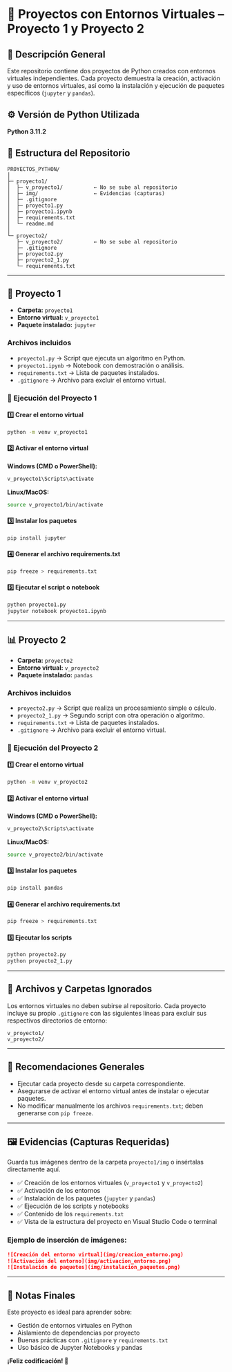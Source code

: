# 🐍 Proyectos con Entornos Virtuales – Proyecto 1 y Proyecto 2

## 📘 Descripción General

Este repositorio contiene dos proyectos de Python creados con entornos virtuales independientes. Cada proyecto demuestra la creación, activación y uso de entornos virtuales, así como la instalación y ejecución de paquetes específicos (`jupyter` y `pandas`).

## ⚙️ Versión de Python Utilizada

**Python 3.11.2**

## 📂 Estructura del Repositorio

```
PROYECTOS_PYTHON/
│
├─ proyecto1/
│  ├─ v_proyecto1/          ← No se sube al repositorio
│  ├─ img/                  ← Evidencias (capturas)
│  ├─ .gitignore
│  ├─ proyecto1.py
│  ├─ proyecto1.ipynb
│  ├─ requirements.txt
│  └─ readme.md
│
└─ proyecto2/
   ├─ v_proyecto2/          ← No se sube al repositorio
   ├─ .gitignore
   ├─ proyecto2.py
   ├─ proyecto2_1.py
   └─ requirements.txt
```

---

## 🧩 Proyecto 1

- **Carpeta:** `proyecto1`
- **Entorno virtual:** `v_proyecto1`
- **Paquete instalado:** `jupyter`

### Archivos incluidos

- `proyecto1.py` → Script que ejecuta un algoritmo en Python.
- `proyecto1.ipynb` → Notebook con demostración o análisis.
- `requirements.txt` → Lista de paquetes instalados.
- `.gitignore` → Archivo para excluir el entorno virtual.

### 📘 Ejecución del Proyecto 1

#### 1️⃣ Crear el entorno virtual

```bash
python -m venv v_proyecto1
```

#### 2️⃣ Activar el entorno virtual

**Windows (CMD o PowerShell):**
```bash
v_proyecto1\Scripts\activate
```

**Linux/MacOS:**
```bash
source v_proyecto1/bin/activate
```

#### 3️⃣ Instalar los paquetes

```bash
pip install jupyter
```

#### 4️⃣ Generar el archivo requirements.txt

```bash
pip freeze > requirements.txt
```

#### 5️⃣ Ejecutar el script o notebook

```bash
python proyecto1.py
jupyter notebook proyecto1.ipynb
```

---

## 📊 Proyecto 2

- **Carpeta:** `proyecto2`
- **Entorno virtual:** `v_proyecto2`
- **Paquete instalado:** `pandas`

### Archivos incluidos

- `proyecto2.py` → Script que realiza un procesamiento simple o cálculo.
- `proyecto2_1.py` → Segundo script con otra operación o algoritmo.
- `requirements.txt` → Lista de paquetes instalados.
- `.gitignore` → Archivo para excluir el entorno virtual.

### 📘 Ejecución del Proyecto 2

#### 1️⃣ Crear el entorno virtual

```bash
python -m venv v_proyecto2
```

#### 2️⃣ Activar el entorno virtual

**Windows (CMD o PowerShell):**
```bash
v_proyecto2\Scripts\activate
```

**Linux/MacOS:**
```bash
source v_proyecto2/bin/activate
```

#### 3️⃣ Instalar los paquetes

```bash
pip install pandas
```

#### 4️⃣ Generar el archivo requirements.txt

```bash
pip freeze > requirements.txt
```

#### 5️⃣ Ejecutar los scripts

```bash
python proyecto2.py
python proyecto2_1.py
```

---

## 🚫 Archivos y Carpetas Ignorados

Los entornos virtuales no deben subirse al repositorio. Cada proyecto incluye su propio `.gitignore` con las siguientes líneas para excluir sus respectivos directorios de entorno:

```
v_proyecto1/
v_proyecto2/
```

---

## 🧠 Recomendaciones Generales

- Ejecutar cada proyecto desde su carpeta correspondiente.
- Asegurarse de activar el entorno virtual antes de instalar o ejecutar paquetes.
- No modificar manualmente los archivos `requirements.txt`; deben generarse con `pip freeze`.

---

## 🖼️ Evidencias (Capturas Requeridas)

Guarda tus imágenes dentro de la carpeta `proyecto1/img` o insértalas directamente aquí.

- ✅ Creación de los entornos virtuales (`v_proyecto1` y `v_proyecto2`)
- ✅ Activación de los entornos
- ✅ Instalación de los paquetes (`jupyter` y `pandas`)
- ✅ Ejecución de los scripts y notebooks
- ✅ Contenido de los `requirements.txt`
- ✅ Vista de la estructura del proyecto en Visual Studio Code o terminal

### Ejemplo de inserción de imágenes:

```markdown
![Creación del entorno virtual](img/creacion_entorno.png)
![Activación del entorno](img/activacion_entorno.png)
![Instalación de paquetes](img/instalacion_paquetes.png)
```

---

## 📝 Notas Finales

Este proyecto es ideal para aprender sobre:
- Gestión de entornos virtuales en Python
- Aislamiento de dependencias por proyecto
- Buenas prácticas con `.gitignore` y `requirements.txt`
- Uso básico de Jupyter Notebooks y pandas

**¡Feliz codificación! 🚀**